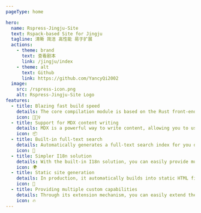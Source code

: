 ```yaml
---
pageType: home

hero:
  name: Rspress-Jingju-Site
  text: Rspack-based Site for Jingju
  tagline: 清晰 简洁 高性能 易于扩展
  actions:
    - theme: brand
      text: 查看剧本
      link: /jingju/index
    - theme: alt
      text: Github
      link: https://github.com/YancyQi2002
  image:
    src: /rspress-icon.png
    alt: Rspress-Jingju-Site Logo
features:
  - title: Blazing fast build speed
    details: The core compilation module is based on the Rust front-end toolchain, providing a more ultimate development experience.
    icon: 🏃🏻‍♀️
  - title: Support for MDX content writing
    details: MDX is a powerful way to write content, allowing you to use React components in Markdown.
    icon: 📦
  - title: Built-in full-text search
    details: Automatically generates a full-text search index for you during construction, providing out-of-the-box full-text search capabilities.
    icon: 🎨
  - title: Simpler I18n solution
    details: With the built-in I18n solution, you can easily provide multi-language support for documents or components.
    icon: 🌍
  - title: Static site generation
    details: In production, it automatically builds into static HTML files, which can be easily deployed anywhere.
    icon: 🌈
  - title: Providing multiple custom capabilities
    details: Through its extension mechanism, you can easily extend theme UI and build process.
    icon: 🔥
---
```

